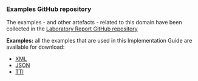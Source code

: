 
### Examples GitHub repository

The examples - and other artefacts - related  to this domain have been collected in the [Laboratory Report GitHub repository](https://github.com/hl7-eu/xpandh-lab)

**Examples:** all the examples that are used in this Implementation Guide are available for download:

- [XML](examples.xml.zip)
- [JSON](examples.json.zip)
- [TTl](examples.ttl.zip)
